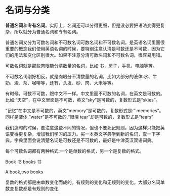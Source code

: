# 名词与分类

**普通名词**和**专有名词**。实际上，名词还可以分得更细，但是没必要把语法变得更复杂，所以就分为普通名词和专有名词。

普通名词又分为可数名词和不可数名词可数名词和不可数名词。是英语名词里面很重要的概念我们使用英语名词的时候，要特别注意认清是可数还是不可数，因为它们的用法和变化区别很大。如果不注意分清可数名词和不可数名词，很容易用错。

可数名词就是那些肉眼能分清数量的名词，比如:书，房子，手机，电脑等等。

不可数名词刚好相反，就是肉眼分不清数量的名词，比如大部分的液体:水、牛奶、酒、茶、咖啡等，还有，头发、砂、肉、大米等等。

有时候，可数不可数，跟中文不一样。中文里面不可数的名词，在英文是可数的。比如:“天空”，在中文里面是不可数，英文“sky”是可数的，复数形式是“skies”。

“记忆”在中文是不可数的，英文“memory”是可数的，复数形式是:“'memories”。同样是液体,“water”是不可数的,“眼泪 tear”却是可数的，复数形式是“tears”

我们造句的时候，要注意这些不同的情况，但也不要死记规则。因为这样只能把英语变得更复杂，增加我们学习的压力。买一本英文字典学到新的名词，查一下字典。字典里面会说清楚名词是可数还是不可数的，最好是牛津英汉双语词典。

每个可数名词都有两种格式:一个是单数的格式，另一个是复数的格式。

Book 书 books 书

A book,two books

复数的格式都是由单数变化而成的。有规则的变化和无规则的变化。大部分名词单数变复数都是有规则的变化

